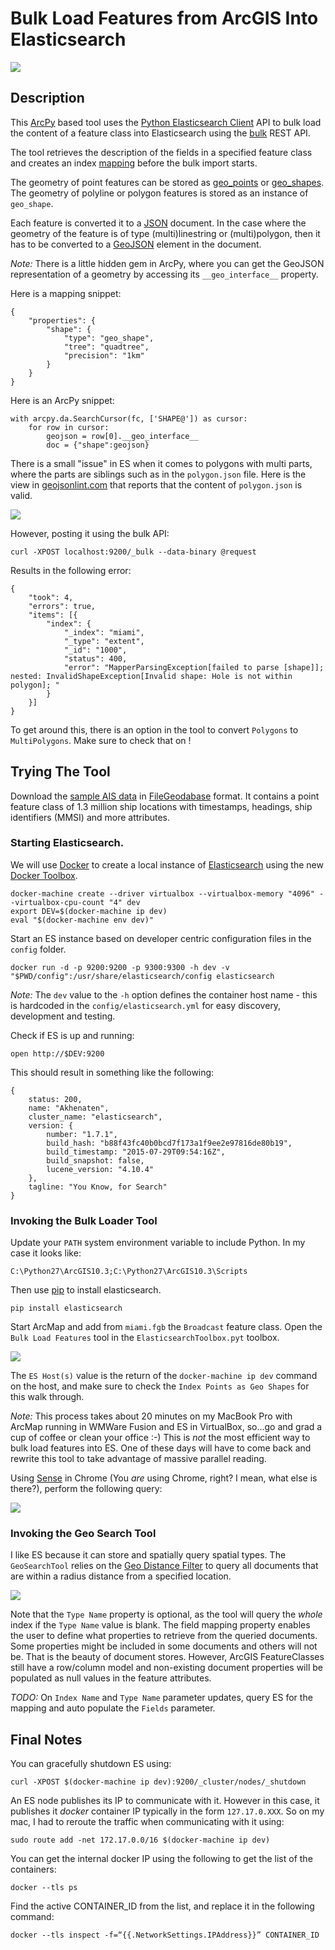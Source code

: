 # Bulk Load Features from ArcGIS Into Elasticsearch 

![](media/BulkLoad.png)

## Description

This [ArcPy](http://help.arcgis.com/en/arcgisdesktop/10.0/help/index.html#//000v000000v7000000.htm) based tool uses the [Python Elasticsearch Client](http://elasticsearch-py.readthedocs.org/en/latest/index.html) API to bulk load the content of a feature class into Elasticsearch using the [bulk](https://www.elastic.co/guide/en/elasticsearch/reference/current/docs-bulk.html) REST API.

The tool retrieves the description of the fields in a specified feature class and creates an index [mapping](https://www.elastic.co/guide/en/elasticsearch/reference/current/mapping.html) before the bulk import starts.

The geometry of point features can be stored as [geo_points](https://www.elastic.co/guide/en/elasticsearch/reference/current/mapping-geo-point-type.html) or [geo_shapes](https://www.elastic.co/guide/en/elasticsearch/reference/current/mapping-geo-shape-type.html). The geometry of polyline or polygon features is stored as an instance of `geo_shape`.

Each feature is converted it to a [JSON](https://en.wikipedia.org/wiki/JSON) document. In the case where the geometry of the feature is of type (multi)linestring or (multi)polygon, then it has to be converted to a [GeoJSON](https://en.wikipedia.org/wiki/GeoJSON) element in the document.

*Note:* There is a little hidden gem in ArcPy, where you can get the GeoJSON representation of a geometry by accessing its `__geo_interface__` property.

Here is a mapping snippet:

```
{
    "properties": {
        "shape": {
            "type": "geo_shape",
            "tree": "quadtree",
            "precision": "1km"
        }
    }
}
```

Here is an ArcPy snippet:

```
with arcpy.da.SearchCursor(fc, ['SHAPE@']) as cursor:
    for row in cursor:        
        geojson = row[0].__geo_interface__
        doc = {"shape":geojson}
```
 
There is a small "issue" in ES when it comes to polygons with multi parts, where the parts are siblings such as in the `polygon.json` file.
Here is the view in [geojsonlint.com](http://geojsonlint.com) that reports that the content of `polygon.json` is valid.

![](media/geolint.png)

However, posting it using the bulk API:

```
curl -XPOST localhost:9200/_bulk --data-binary @request
```

Results in the following error:

```
{
	"took": 4,
	"errors": true,
	"items": [{
		"index": {
			"_index": "miami",
			"_type": "extent",
			"_id": "1000",
			"status": 400,
			"error": "MapperParsingException[failed to parse [shape]]; nested: InvalidShapeException[Invalid shape: Hole is not within polygon]; "
		}
	}]
}
```

To get around this, there is an option in the tool to convert `Polygons` to `MultiPolygons`. Make sure to check that on !


## Trying The Tool

Download the [sample AIS data](http://marinecadastre.gov/ais/) in [FileGeodabase](http://www.esri.com/news/arcuser/0309/files/9reasons.pdf) format.
It contains a point feature class of 1.3 million ship locations with timestamps, headings, ship identifiers (MMSI) and more attributes.
 
### Starting Elasticsearch.

We will use [Docker](https://www.docker.com/) to create a local instance of [Elasticsearch](https://hub.docker.com/_/elasticsearch/) using the new [Docker Toolbox](https://www.docker.com/toolbox).

```
docker-machine create --driver virtualbox --virtualbox-memory "4096" --virtualbox-cpu-count "4" dev
export DEV=$(docker-machine ip dev)
eval "$(docker-machine env dev)"
```

Start an ES instance based on developer centric configuration files in the `config` folder. 

```
docker run -d -p 9200:9200 -p 9300:9300 -h dev -v "$PWD/config":/usr/share/elasticsearch/config elasticsearch
```

*Note:* The `dev` value to the `-h` option defines the container host name - this is hardcoded in the `config/elasticsearch.yml` for easy discovery, development and testing.

Check if ES is up and running:

```
open http://$DEV:9200
```

This should result in something like the following:

```
{
	status: 200,
	name: "Akhenaten",
	cluster_name: "elasticsearch",
	version: {
		number: "1.7.1",
		build_hash: "b88f43fc40b0bcd7f173a1f9ee2e97816de80b19",
		build_timestamp: "2015-07-29T09:54:16Z",
		build_snapshot: false,
		lucene_version: "4.10.4"
	},
	tagline: "You Know, for Search"
}
```

### Invoking the Bulk Loader Tool

Update your `PATH` system environment variable to include Python. In my case it looks like:
 
```
C:\Python27\ArcGIS10.3;C:\Python27\ArcGIS10.3\Scripts
```

Then use [pip](https://pip.pypa.io/en/latest/installing.html) to install elasticsearch.

```
pip install elasticsearch
```

Start ArcMap and add from `miami.fgb` the `Broadcast` feature class.
Open the `Bulk Load Features` tool in the `ElasticsearchToolbox.pyt` toolbox. 

![](media/BulkLoad.png)

The `ES Host(s)` value is the return of the `docker-machine ip dev` command on the host, and make sure to check the `Index Points as Geo Shapes` for this walk through.

*Note:* This process takes about 20 minutes on my MacBook Pro with ArcMap running in WMWare Fusion and ES in VirtualBox, so...go and grad a cup of coffee or clean your office :-) This is _not_ the most efficient way to bulk load features into ES. One of these days will have to come back and rewrite this tool to take advantage of massive parallel reading.

Using [Sense](https://chrome.google.com/webstore/detail/sense-beta/lhjgkmllcaadmopgmanpapmpjgmfcfig?hl=en) in Chrome (You _are_ using Chrome, right? I mean, what else is there?), perform the following query:
 
![](media/sense.png)

### Invoking the Geo Search Tool

I like ES because it can store and spatially query spatial types. The `GeoSearchTool` relies on the [Geo Distance Filter](https://www.elastic.co/guide/en/elasticsearch/reference/current/query-dsl-geo-distance-filter.html) to query all documents that are within a radius distance from a specified location.

![](media/GeoSearch.png)
 
Note that the `Type Name` property is optional, as the tool will query the _whole_ index if the `Type Name` value is blank.
The field mapping property enables the user to define what properties to retrieve from the queried documents. Some properties might be included in some documents and others will not be.  That is the beauty of document stores.
However, ArcGIS FeatureClasses still have a row/column model and non-existing document properties will be populated as null values in the feature attributes.

*TODO:* On `Index Name` and `Type Name` parameter updates, query ES for the mapping and auto populate the `Fields` parameter.

## Final Notes
 
You can gracefully shutdown ES using:

```
curl -XPOST $(docker-machine ip dev):9200/_cluster/nodes/_shutdown
```

An ES node publishes its IP to communicate with it. However in this case, it publishes it _docker_ container IP typically in the form `127.17.0.XXX`. So on my mac, I had to reroute the traffic when communicating with it using:

```
sudo route add -net 172.17.0.0/16 $(docker-machine ip dev)
```

You can get the internal docker IP using the following to get the list of the containers:

```
docker --tls ps
```

Find the active CONTAINER_ID from the list, and replace it in the following command:

```
docker --tls inspect -f=“{{.NetworkSettings.IPAddress}}” CONTAINER_ID
```
